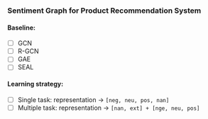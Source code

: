 ### Sentiment Graph for Product Recommendation System

#### Baseline:

- [ ] GCN
- [ ] R-GCN  
- [ ] GAE
- [ ] SEAL

#### Learning strategy:

- [ ] Single task: representation -> `[neg, neu, pos, nan]`
- [ ] Multiple task: representation -> `[nan, ext] + [nge, neu, pos]`